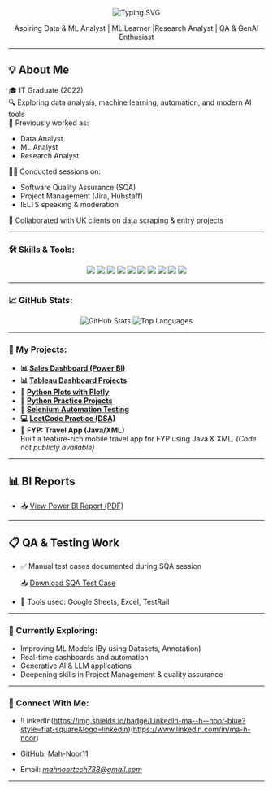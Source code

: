 
<p align="center">
  <img src="https://readme-typing-svg.herokuapp.com?font=Fira+Code+Bold&size=50&pause=1000&color=00FFA3&center=true&vCenter=true&width=600&height=70&lines=I+am+Mahnoor" alt="Typing SVG" />
</p>



<p align="center">Aspiring Data  & ML Analyst | ML Learner |Research Analyst | QA & GenAI Enthusiast</p>


---

## 💡 About Me

🎓 IT Graduate (2022)  
🔍 Exploring data analysis, machine learning, automation, and modern AI tools  
💼 Previously worked as:
- Data Analyst
- ML Analyst
- Research Analyst

🧑‍🏫 Conducted sessions on:
- Software Quality Assurance (SQA)
- Project Management (Jira, Hubstaff)
- IELTS speaking & moderation

🤝 Collaborated with UK clients on data scraping & entry projects



---

### 🛠️ Skills & Tools:
<p align="center">
  <img src="https://img.shields.io/badge/Python-3776AB?style=for-the-badge&logo=python&logoColor=white" />
  <img src="https://img.shields.io/badge/PowerBI-F2C811?style=for-the-badge&logo=microsoft-power-bi&logoColor=white" />
  <img src="https://img.shields.io/badge/Tableau-E97627?style=for-the-badge&logo=tableau&logoColor=white" />
<img src="https://img.shields.io/badge/Project_Management-FF6F00?style=for-the-badge&logo=project-management&logoColor=white" />
<img src="https://img.shields.io/badge/Google_Colab-F9AB00?style=for-the-badge&logo=googlecolab&logoColor=white" />
<img src="https://img.shields.io/badge/Jupyter_Notebook-F37626?style=for-the-badge&logo=jupyter&logoColor=white" />
<img src="https://img.shields.io/badge/TestRail-1C1C1C?style=for-the-badge&logo=test&logoColor=white" />
<img src="https://img.shields.io/badge/Jira-0052CC?style=for-the-badge&logo=jira&logoColor=white" />
<img src="https://img.shields.io/badge/Pandas-150458?style=for-the-badge&logo=pandas&logoColor=white" />
<img src="https://img.shields.io/badge/Matplotlib-11557C?style=for-the-badge&logo=plotly&logoColor=white" />

</p>


---

### 📈 GitHub Stats:
<p align="center">
  <img src="https://github-readme-stats.vercel.app/api?username=Mah-Noor11&show_icons=true&theme=radical" alt="GitHub Stats" />
  <img src="https://github-readme-stats.vercel.app/api/top-langs/?username=Mah-Noor11&layout=compact&theme=radical" alt="Top Languages" />
</p>

---

### 📁 My Projects:
- **📊 [Sales Dashboard (Power BI)](https://github.com/Mah-Noor11/Sales_dashboard)**
- **📊 [Tableau Dashboard Projects](https://github.com/Mah-Noor11/Tableau_dashboard)**
- **📂 [Python Plots with Plotly](https://github.com/Mah-Noor11/plots_data)**
- **📂 [Python Practice Projects](https://github.com/Mah-Noor11/Python)**
- **🧪 [Selenium Automation Testing](https://github.com/Mah-Noor11/selenium_test)**
- **💻 [LeetCode Practice (DSA)](https://github.com/Mah-Noor11/DSA_Leetcode)**
- **📱 FYP: Travel App (Java/XML)**  
  Built a feature-rich mobile travel app for FYP using Java & XML. *(Code not publicly available)*




---
## 📊 BI Reports

- 📥 [View Power BI Report (PDF)](https://1drv.ms/b/c/742e26708cc2214b/EeX7pzxjmMNGgSgy2rYT7aQBKcHaDtURdn2c6pKPRqocfg?e=EzKwpt)


---
## 📋 QA & Testing Work

- ✅ Manual test cases documented during SQA session  

  📥 [Download SQA Test Case](./SQA%20Test%20case.xlsx)

- 🧪 Tools used: Google Sheets, Excel, TestRail

---

### 🌱 Currently Exploring:
- Improving ML Models (By using Datasets, Annotation)  
- Real-time dashboards and automation  
- Generative AI & LLM applications  
- Deepening skills in Project Management & quality assurance

---

### 🤝 Connect With Me:
- !LinkedIn(https://img.shields.io/badge/LinkedIn-ma--h--noor-blue?style=flat-square&logo=linkedin)(https://www.linkedin.com/in/ma-h-noor) 

- GitHub: [Mah-Noor11](https://github.com/Mah-Noor11)
- Email: *mahnoortech738@gmail.com*

---

<!-- Optional: GitHub Activity Graph -->
<!-- 
[![GitHub Streak](https://github-readme-streak-stats.herokuapp.com/?user=Mah-Noor11&theme=dark)](https://git.io/streak-stats) 
-->
